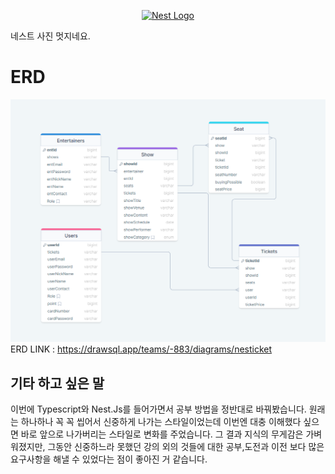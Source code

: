 <p align="center">
  <a href="http://nestjs.com/" target="blank"><img src="https://nestjs.com/img/logo-small.svg" width="200" alt="Nest Logo" /></a>
</p>

네스트 사진 멋지네요.




ERD
=============================================================
![alt text](image-1.png)
ERD LINK : https://drawsql.app/teams/-883/diagrams/nesticket



기타 하고 싶은 말
--------------------------------------------
이번에 Typescript와 Nest.Js를 들어가면서 공부 방법을 정반대로
바꿔봤습니다.
원래는 하나하나 꼭 꼭 씹어서 신중하게 나가는 스타일이었는데
이번엔 대충 이해했다 싶으면 바로 앞으로 나가버리는 스타일로 변화를 주었습니다.
그 결과 지식의 무게감은 가벼워졌지만, 그동안 신중하느라 못했던
강의 외의 것들에 대한 공부,도전과 이전 보다 많은 요구사항을 해낼 수 있었다는 점이 좋아진 거 같습니다.